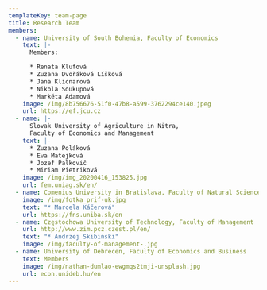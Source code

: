 ```yaml
---
templateKey: team-page
title: Research Team
members:
  - name: University of South Bohemia, Faculty of Economics
    text: |-
      Members:

      * Renata Klufová
      * Zuzana Dvořáková Líšková
      * Jana Klicnarová
      * Nikola Soukupová
      * Markéta Adamová
    image: /img/8b756676-51f0-47b8-a599-3762294ce140.jpeg
    url: https://ef.jcu.cz
  - name: |-
      Slovak University of Agriculture in Nitra, 
      Faculty of Economics and Management
    text: |-
      * Zuzana Poláková
      * Eva Matejková
      * Jozef Palkovič
      * Miriam Pietriková
    image: /img/img_20200416_153825.jpg
    url: fem.uniag.sk/en/
  - name: Comenius University in Bratislava, Faculty of Natural Sciences
    image: /img/fotka_prif-uk.jpg
    text: "* Marcela Káčerová"
    url: https://fns.uniba.sk/en
  - name: Częstochowa University of Technology, Faculty of Management
    url: http://www.zim.pcz.czest.pl/en/
    text: "* Andrzej Skibiński"
    image: /img/faculty-of-management-.jpg
  - name: University of Debrecen, Faculty of Economics and Business
    text: Members
    image: /img/nathan-dumlao-ewgmqs2tmji-unsplash.jpg
    url: econ.unideb.hu/en
---
```

